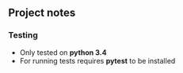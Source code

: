 ## Project notes

### Testing

+ Only tested on **python 3.4**
+ For running tests requires **pytest** to be installed

